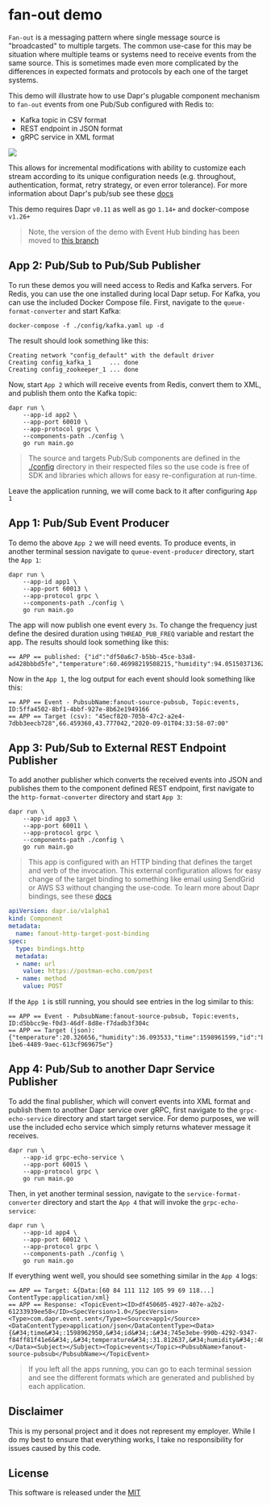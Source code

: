 # fan-out demo 

`Fan-out` is a messaging pattern where single message source is "broadcasted" to multiple targets. The common use-case for this may be situation where multiple teams or systems need to receive events from the same source. This is sometimes made even more complicated by the differences in expected formats and protocols by each one of the target systems. 

This demo will illustrate how to use Dapr's plugable component mechanism to `fan-out` events from one Pub/Sub configured with Redis to:

* Kafka topic in CSV format 
* REST endpoint in JSON format 
* gRPC service in XML format 

![](./img/fan-out-in-dapr.png)

This allows for incremental modifications with ability to customize each stream according to its unique configuration needs (e.g. throughout, authentication, format, retry strategy, or even error tolerance). For more information about Dapr's pub/sub see these [docs](https://github.com/dapr/docs/tree/master/concepts/publish-subscribe-messaging)

This demo requires Dapr `v0.11` as well as go `1.14+` and docker-compose `v1.26+`

> Note, the version of the demo with Event Hub binding has been moved to [this branch](https://github.com/mchmarny/dapr-demos/tree/fanout-eventhubs/fan-out)

## App 2: Pub/Sub to Pub/Sub Publisher

To run these demos you will need access to Redis and Kafka servers. For Redis, you can use the one installed during local Dapr setup. For Kafka, you can use the included Docker Compose file. First, navigate to the `queue-format-converter` and start Kafka:

```shell
docker-compose -f ./config/kafka.yaml up -d
```

The result should look something like this:

```shell
Creating network "config_default" with the default driver
Creating config_kafka_1     ... done
Creating config_zookeeper_1 ... done
```

Now, start `App 2` which will receive events from Redis, convert them to XML, and publish them onto the Kafka topic:

```shell
dapr run \
    --app-id app2 \
    --app-port 60010 \
    --app-protocol grpc \
    --components-path ./config \
    go run main.go
```

> The source and targets Pub/Sub components are defined in the [./config](./queue-format-converter/config) directory in their respected files so the use code is free of SDK and libraries which allows for easy re-configuration at run-time. 

Leave the application running, we will come back to it after configuring `App 1`

## App 1: Pub/Sub Event Producer

To demo the above `App 2` we will need events. To produce events, in another terminal session navigate to `queue-event-producer` directory, start the `App 1`: 

```shell
dapr run \
    --app-id app1 \
    --app-port 60013 \
    --app-protocol grpc \
    --components-path ./config \
    go run main.go
```

The app will now publish one event every `3s`. To change the frequency just define the desired duration using `THREAD_PUB_FREQ` variable and restart the app. The results should look something like this:

```shell
== APP == published: {"id":"df50a6c7-b5bb-45ce-b3a8-ad428bbbd5fe","temperature":60.46998219508215,"humidity":94.05150371362079,"time":1598960035}
```

Now in the `App 1`, the log output for each event should look something like this: 

```shell
== APP == Event - PubsubName:fanout-source-pubsub, Topic:events, ID:5ffa4502-8bf1-4bbf-927e-8b62e1949166
== APP == Target (csv): "45ecf820-705b-47c2-a2e4-7dbb3eecb728",66.459360,43.777042,"2020-09-01T04:33:58-07:00"
```

## App 3: Pub/Sub to External REST Endpoint Publisher

To add another publisher which converts the received events into JSON and publishes them to the component defined REST endpoint, first navigate to the `http-format-converter` directory and start `App 3`:

```shell
dapr run \
    --app-id app3 \
    --app-port 60011 \
    --app-protocol grpc \
    --components-path ./config \
    go run main.go
```

> This app is configured with an HTTP binding that defines the target and verb of the invocation. This external configuration allows for easy change of the target binding to something like email using SendGrid or AWS S3 without changing the use-code. To learn more about Dapr bindings, see these [docs](https://github.com/dapr/docs/tree/master/concepts/bindings#supported-bindings-and-specs)

```yaml
apiVersion: dapr.io/v1alpha1
kind: Component
metadata:
  name: fanout-http-target-post-binding
spec:
  type: bindings.http
  metadata:
  - name: url
    value: https://postman-echo.com/post
  - name: method
    value: POST
```

If the `App 1` is still running, you should see entries in the log similar to this:

```shell
== APP == Event - PubsubName:fanout-source-pubsub, Topic:events, ID:d5bbcc9e-f0d3-46df-8d8e-f7dadb3f304c
== APP == Target (json): {"temperature":20.326656,"humidity":36.093533,"time":1598961599,"id":"b2fa85cf-1be6-4489-9aec-613cf969675e"}
```

## App 4: Pub/Sub to another Dapr Service Publisher 

To add the final publisher, which will convert events into XML format and publish them to another Dapr service over gRPC, first navigate to the `grpc-echo-service` directory and start target service. For demo purposes, we will use the included echo service which simply returns whatever message it receives.

```shell
dapr run \
    --app-id grpc-echo-service \
    --app-port 60015 \
    --app-protocol grpc \
    go run main.go
```

Then, in yet another terminal session, navigate to the `service-format-converter` directory and start the `App 4` that will invoke the `grpc-echo-service`:

```shell
dapr run \
    --app-id app4 \
    --app-port 60012 \
    --app-protocol grpc \
    --components-path ./config \
    go run main.go
```

If everything went well, you should see something similar in the `App 4` logs: 

```shell
== APP == Target: &{Data:[60 84 111 112 105 99 69 118...] ContentType:application/xml}
== APP == Response: <TopicEvent><ID>df450605-4927-407e-a2b2-61233939ee58</ID><SpecVersion>1.0</SpecVersion><Type>com.dapr.event.sent</Type><Source>app1</Source><DataContentType>application/json</DataContentType><Data>{&#34;time&#34;:1598962950,&#34;id&#34;:&#34;745e3ebe-990b-4292-9347-f84ff81f41e6&#34;,&#34;temperature&#34;:31.812637,&#34;humidity&#34;:46.894296}</Data><Subject></Subject><Topic>events</Topic><PubsubName>fanout-source-pubsub</PubsubName></TopicEvent>
```

> If you left all the apps running, you can go to each terminal session and see the different formats which are generated and published by each application.


## Disclaimer

This is my personal project and it does not represent my employer. While I do my best to ensure that everything works, I take no responsibility for issues caused by this code.

## License

This software is released under the [MIT](../LICENSE)
